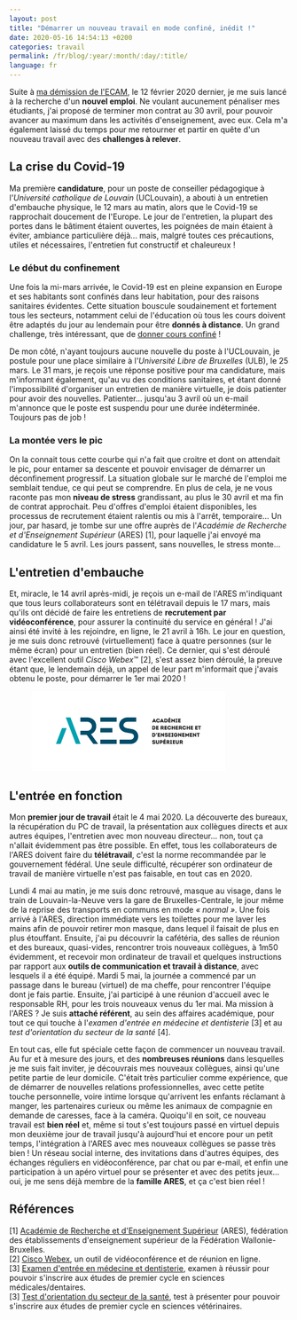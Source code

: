 ```yaml
---
layout: post
title: "Démarrer un nouveau travail en mode confiné, inédit !"
date: 2020-05-16 14:54:13 +0200
categories: travail
permalink: /fr/blog/:year/:month/:day/:title/
language: fr
---
```


Suite à [ma démission de l'ECAM](/fr/blog/2020/02/17/pourquoi-jai-demissione-de-lecam/), le 12 février 2020 dernier, je me suis lancé à la recherche d'un **nouvel emploi**. Ne voulant aucunement pénaliser mes étudiants, j'ai proposé de terminer mon contrat au 30 avril, pour pouvoir avancer au maximum dans les activités d'enseignement, avec eux. Cela m'a également laissé du temps pour me retourner et partir en quête d'un nouveau travail avec des **challenges à relever**.

## La crise du Covid-19

Ma première **candidature**, pour un poste de conseiller pédagogique à l'_Université catholique de Louvain_ (UCLouvain), a abouti à un entretien d'embauche physique, le 12 mars au matin, alors que le Covid-19 se rapprochait doucement de l'Europe. Le jour de l'entretien, la plupart des portes dans le bâtiment étaient ouvertes, les poignées de main étaient à éviter, ambiance particulière déjà... mais, malgré toutes ces précautions, utiles et nécessaires, l'entretien fut constructif et chaleureux !

### Le début du confinement

Une fois la mi-mars arrivée, le Covid-19 est en pleine expansion en Europe et ses habitants sont confinés dans leur habitation, pour des raisons sanitaires évidentes. Cette situation bouscule soudainement et fortement tous les secteurs, notamment celui de l'éducation où tous les cours doivent être adaptés du jour au lendemain pour être **donnés à distance**. Un grand challenge, très intéressant, que de [donner cours confiné](/fr/blog/2020/04/25/enseigner-confine-ou-comment-jongler-avec-les-outils-numeriques/) !

De mon côté, n'ayant toujours aucune nouvelle du poste à l'UCLouvain, je postule pour une place similaire à l'_Université Libre de Bruxelles_ (ULB), le 25 mars. Le 31 mars, je reçois une réponse positive pour ma candidature, mais m'informant également, qu'au vu des conditions sanitaires, et étant donné l'impossibilité d'organiser un entretien de manière virtuelle, je dois patienter pour avoir des nouvelles. Patienter... jusqu'au 3 avril où un e-mail m'annonce que le poste est suspendu pour une durée indéterminée. Toujours pas de job !

### La montée vers le pic

On la connait tous cette courbe qui n'a fait que croitre et dont on attendait le pic, pour entamer sa descente et pouvoir envisager de démarrer un déconfinement progressif. La situation globale sur le marché de l'emploi me semblait tendue, ce qui peut se comprendre. En plus de cela, je ne vous raconte pas mon **niveau de stress** grandissant, au plus le 30 avril et ma fin de contrat approchait. Peu d'offres d'emploi étaient disponibles, les processus de recrutement étaient ralentis ou mis à l'arrêt, temporaire... Un jour, par hasard, je tombe sur une offre auprès de l'_Académie de Recherche et d'Enseignement Supérieur_ (ARES) [1], pour laquelle j'ai envoyé ma candidature le 5 avril. Les jours passent, sans nouvelles, le stress monte...

## L'entretien d'embauche

Et, miracle, le 14 avril après-midi, je reçois un e-mail de l'ARES m'indiquant que tous leurs collaborateurs sont en télétravail depuis le 17 mars, mais qu'ils ont décidé de faire les entretiens de **recrutement par vidéoconférence**, pour assurer la continuité du service en général ! J'ai ainsi été invité à les rejoindre, en ligne, le 21 avril à 16h. Le jour en question, je me suis donc retrouvé (virtuellement) face à quatre personnes (sur le même écran) pour un entretien (bien réel). Ce dernier, qui s'est déroulé avec l'excellent outil _Cisco Webex_™ [2], s'est assez bien déroulé, la preuve étant que, le lendemain déjà, un appel de leur part m'informait que j'avais obtenu le poste, pour démarrer le 1er mai 2020 !

<figure>
  <img src="/images/blog/ARES-logo.jpg" alt="Logo ARES" width="350" height="144">
</figure>

## L'entrée en fonction

Mon **premier jour de travail** était le 4 mai 2020. La découverte des bureaux, la récupération du PC de travail, la présentation aux collègues directs et aux autres équipes, l'entretien avec mon nouveau directeur… non, tout ça n'allait évidemment pas être possible. En effet, tous les collaborateurs de l'ARES doivent faire du **télétravail**, c'est la norme recommandée par le gouvernement fédéral. Une seule difficulté, récupérer son ordinateur de travail de manière virtuelle n'est pas faisable, en tout cas en 2020.

Lundi 4 mai au matin, je me suis donc retrouvé, masque au visage, dans le train de Louvain-la-Neuve vers la gare de Bruxelles-Centrale, le jour même de la reprise des transports en communs en mode _« normal »_. Une fois arrivé à l'ARES, direction immédiate vers les toilettes pour me laver les mains afin de pouvoir retirer mon masque, dans lequel il faisait de plus en plus étouffant. Ensuite, j'ai pu découvrir la cafétéria, des salles de réunion et des bureaux, quasi-vides, rencontrer trois nouveaux collègues, à 1m50 évidemment, et recevoir mon ordinateur de travail et quelques instructions par rapport aux **outils de communication et travail à distance**, avec lesquels il a été équipé. Mardi 5 mai, la journée a commencé par un passage dans le bureau (virtuel) de ma cheffe, pour rencontrer l'équipe dont je fais partie. Ensuite, j'ai participé à une réunion d'accueil avec le responsable RH, pour les trois nouveaux venus du 1er mai. Ma mission à l'ARES ? Je suis **attaché référent**, au sein des affaires académique, pour tout ce qui touche à l'_examen d'entrée en médecine et dentisterie_ [3] et au _test d'orientation du secteur de la santé_ [4].

En tout cas, elle fut spéciale cette façon de commencer un nouveau travail. Au fur et à mesure des jours, et des **nombreuses réunions** dans lesquelles je me suis fait inviter, je découvrais mes nouveaux collègues, ainsi qu'une petite partie de leur domicile. C'était très particulier comme expérience, que de démarrer de nouvelles relations professionnelles, avec cette petite touche personnelle, voire intime lorsque qu'arrivent les enfants réclamant à manger, les partenaires curieux ou même les animaux de compagnie en demande de caresses, face à la caméra. Quoiqu'il en soit, ce nouveau travail est **bien réel** et, même si tout s'est toujours passé en virtuel depuis mon deuxième jour de travail jusqu'à aujourd'hui et encore pour un petit temps, l'intégration à l'ARES avec mes nouveaux collègues se passe très bien ! Un réseau social interne, des invitations dans d'autres équipes, des échanges réguliers en vidéoconférence, par chat ou par e-mail, et enfin une participation à un apéro virtuel pour se présenter et avec des petits jeux... oui, je me sens déjà membre de la **famille ARES**, et ça c'est bien réel !

## Références

[1] [Académie de Recherche et d'Enseignement Supérieur](https://www.ares-ac.be) (ARES), fédération des établissements d'enseignement supérieur de la Fédération Wallonie-Bruxelles.<br>
[2] [Cisco Webex](https://www.webex.com), un outil de vidéoconférence et de réunion en ligne.<br>
[3] [Examen d'entrée en médecine et dentisterie](https://www.mesetudes.be/exmd), examen à réussir pour pouvoir s'inscrire aux études de premier cycle en sciences médicales/dentaires.<br>
[3] [Test d'orientation du secteur de la santé](https://www.mesetudes.be/toss), test à présenter pour pouvoir s'inscrire aux études de premier cycle en sciences vétérinaires.
